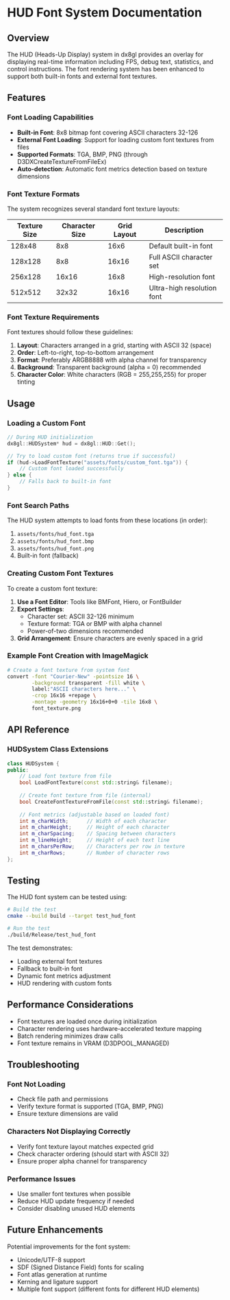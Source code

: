 # HUD Font System Documentation

## Overview

The HUD (Heads-Up Display) system in dx8gl provides an overlay for displaying real-time information including FPS, debug text, statistics, and control instructions. The font rendering system has been enhanced to support both built-in fonts and external font textures.

## Features

### Font Loading Capabilities
- **Built-in Font**: 8x8 bitmap font covering ASCII characters 32-126
- **External Font Loading**: Support for loading custom font textures from files
- **Supported Formats**: TGA, BMP, PNG (through D3DXCreateTextureFromFileEx)
- **Auto-detection**: Automatic font metrics detection based on texture dimensions

### Font Texture Formats

The system recognizes several standard font texture layouts:

| Texture Size | Character Size | Grid Layout | Description |
|-------------|----------------|-------------|-------------|
| 128x48      | 8x8            | 16x6        | Default built-in font |
| 128x128     | 8x8            | 16x16       | Full ASCII character set |
| 256x128     | 16x16          | 16x8        | High-resolution font |
| 512x512     | 32x32          | 16x16       | Ultra-high resolution font |

### Font Texture Requirements

Font textures should follow these guidelines:
1. **Layout**: Characters arranged in a grid, starting with ASCII 32 (space)
2. **Order**: Left-to-right, top-to-bottom arrangement
3. **Format**: Preferably ARGB8888 with alpha channel for transparency
4. **Background**: Transparent background (alpha = 0) recommended
5. **Character Color**: White characters (RGB = 255,255,255) for proper tinting

## Usage

### Loading a Custom Font

```cpp
// During HUD initialization
dx8gl::HUDSystem* hud = dx8gl::HUD::Get();

// Try to load custom font (returns true if successful)
if (hud->LoadFontTexture("assets/fonts/custom_font.tga")) {
    // Custom font loaded successfully
} else {
    // Falls back to built-in font
}
```

### Font Search Paths

The HUD system attempts to load fonts from these locations (in order):
1. `assets/fonts/hud_font.tga`
2. `assets/fonts/hud_font.bmp`
3. `assets/fonts/hud_font.png`
4. Built-in font (fallback)

### Creating Custom Font Textures

To create a custom font texture:

1. **Use a Font Editor**: Tools like BMFont, Hiero, or FontBuilder
2. **Export Settings**:
   - Character set: ASCII 32-126 minimum
   - Texture format: TGA or BMP with alpha channel
   - Power-of-two dimensions recommended
3. **Grid Arrangement**: Ensure characters are evenly spaced in a grid

### Example Font Creation with ImageMagick

```bash
# Create a font texture from system font
convert -font "Courier-New" -pointsize 16 \
        -background transparent -fill white \
        label:"ASCII characters here..." \
        -crop 16x16 +repage \
        -montage -geometry 16x16+0+0 -tile 16x8 \
        font_texture.png
```

## API Reference

### HUDSystem Class Extensions

```cpp
class HUDSystem {
public:
    // Load font texture from file
    bool LoadFontTexture(const std::string& filename);
    
    // Create font texture from file (internal)
    bool CreateFontTextureFromFile(const std::string& filename);
    
    // Font metrics (adjustable based on loaded font)
    int m_charWidth;      // Width of each character
    int m_charHeight;     // Height of each character
    int m_charSpacing;    // Spacing between characters
    int m_lineHeight;     // Height of each text line
    int m_charsPerRow;    // Characters per row in texture
    int m_charRows;       // Number of character rows
};
```

## Testing

The HUD font system can be tested using:

```bash
# Build the test
cmake --build build --target test_hud_font

# Run the test
./build/Release/test_hud_font
```

The test demonstrates:
- Loading external font textures
- Fallback to built-in font
- Dynamic font metrics adjustment
- HUD rendering with custom fonts

## Performance Considerations

- Font textures are loaded once during initialization
- Character rendering uses hardware-accelerated texture mapping
- Batch rendering minimizes draw calls
- Font texture remains in VRAM (D3DPOOL_MANAGED)

## Troubleshooting

### Font Not Loading
- Check file path and permissions
- Verify texture format is supported (TGA, BMP, PNG)
- Ensure texture dimensions are valid

### Characters Not Displaying Correctly
- Verify font texture layout matches expected grid
- Check character ordering (should start with ASCII 32)
- Ensure proper alpha channel for transparency

### Performance Issues
- Use smaller font textures when possible
- Reduce HUD update frequency if needed
- Consider disabling unused HUD elements

## Future Enhancements

Potential improvements for the font system:
- Unicode/UTF-8 support
- SDF (Signed Distance Field) fonts for scaling
- Font atlas generation at runtime
- Kerning and ligature support
- Multiple font support (different fonts for different HUD elements)